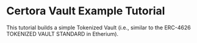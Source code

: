 # Certora Vault Example Tutorial

This tutorial builds a simple Tokenized Vault (i.e., similar to the ERC-4626
TOKENIZED VAULT STANDARD in Etherium).
